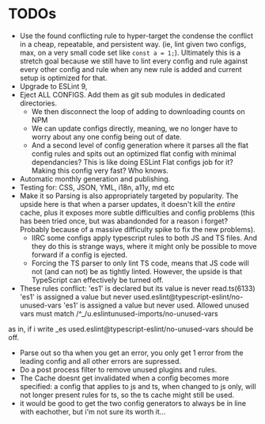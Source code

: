 # TODOs

- Use the found conflicting rule to hyper-target the condense the conflict in a cheap, repeatable, and persistent way. (ie, lint given two configs, max, on a very small code set like `const a = 1;`). Ultimately this is a stretch goal because we still have to lint every config and rule against every other config and rule when any new rule is added and current setup is optimized for that.
- Upgrade to ESLint 9,
- Eject ALL CONFIGS. Add them as git sub modules in dedicated directories.
  - We then disconnect the loop of adding to downloading counts on NPM
  - We can update configs directly, meaning, we no longer have to worry about any one config being out of date.
  - And a second level of config generation where it parses all the flat config rules and spits out an optimized flat config with minimal dependancies? This is like doing ESLint Flat configs job for it? Making this config very fast? Who knows.
- Automatic monthly generation and publishing.
- Testing for: CSS, JSON, YML, i18n, a11y, md etc
- Make it so Parsing is also appropriately targeted by popularity. The upside here is that when a parser updates, it doesn't kill the _entire_ cache, plus it exposes more subtle difficulties and config problems (this has been tried once, but was abandonded for a reason i forget? Probably because of a massive difficulty spike to fix the new problems).
  - IIRC some configs apply typescript rules to both JS and TS files. And they do this is strange ways, where it might only be possible to move forward if a config is ejected.
  - Forcing the TS parser to only lint TS code, means that JS code will not (and can not) be as tightly linted. However, the upside is that TypeScript can effectively be turned off.
- These rules conflict:
  'es1' is declared but its value is never read.ts(6133)
  'es1' is assigned a value but never used.eslint@typescript-eslint/no-unused-vars
  'es1' is assigned a value but never used. Allowed unused vars must match /^\_/u.eslintunused-imports/no-unused-vars

as in, if i write \_es used.eslint@typescript-eslint/no-unused-vars should be off.

- Parse out so tha when you get an error, you only get 1 error from the leading config and all other errors are supressed.
- Do a post process filter to remove unused plugins and rules.
- The Cache doesnt get invalidated when a config becomes more specified: a config that applies to js and ts, when changed to js only, will not longer present rules for ts, so the ts cache might still be used.
- it would be good to get the two config generators to always be in line with eachother, but i'm not sure its worth it...
